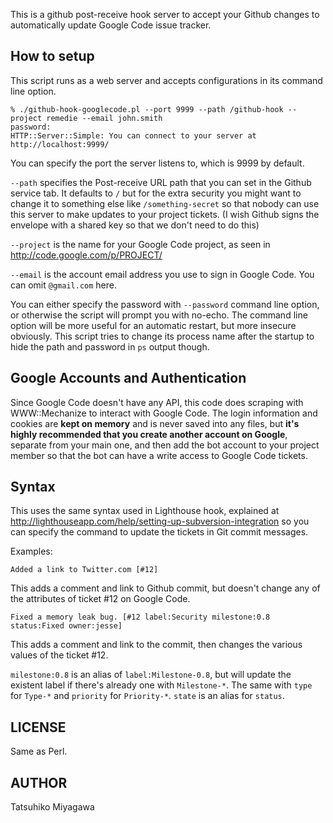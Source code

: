 This is a github post-receive hook server to accept your Github changes to automatically update Google Code issue tracker.

## How to setup

This script runs as a web server and accepts configurations in its command line option.

    % ./github-hook-googlecode.pl --port 9999 --path /github-hook --project remedie --email john.smith
    password:
    HTTP::Server::Simple: You can connect to your server at http://localhost:9999/

You can specify the port the server listens to, which is 9999 by default.

`--path` specifies the Post-receive URL path that you can set in the Github service tab. It defaults to `/` but for the extra security you might want to change it to something else like `/something-secret` so that nobody can use this server to make updates to your project tickets. (I wish Github signs the envelope with a shared key so that we don't need to do this)

`--project` is the name for your Google Code project, as seen in http://code.google.com/p/PROJECT/

`--email` is the account email address you use to sign in Google Code. You can omit `@gmail.com` here.

You can either specify the password with `--password` command line option, or otherwise the script will prompt you with no-echo. The command line option will be more useful for an automatic restart, but more insecure obviously. This script tries to change its process name after the startup to hide the path and password in `ps` output though.

## Google Accounts and Authentication

Since Google Code doesn't have any API, this code does scraping with WWW::Mechanize to interact with Google Code. The login information and cookies are **kept on memory** and is never saved into any files, but **it's highly recommended that you create another account on Google**, separate from your main one, and then add the bot account to your project member so that the bot can have a write access to Google Code tickets.

## Syntax

This uses the same syntax used in Lighthouse hook, explained at http://lighthouseapp.com/help/setting-up-subversion-integration so you can specify the command to update the tickets in Git commit messages.

Examples:

    Added a link to Twitter.com [#12]

This adds a comment and link to Github commit, but doesn't change any of the attributes of ticket #12 on Google Code.

    Fixed a memory leak bug. [#12 label:Security milestone:0.8 status:Fixed owner:jesse]

This adds a comment and link to the commit, then changes the various values of the ticket #12.

`milestone:0.8` is an alias of `label:Milestone-0.8`, but will update the existent label if there's already one with `Milestone-*`. The same with `type` for `Type-*` and `priority` for `Priority-*`. `state` is an alias for `status`.

## LICENSE

Same as Perl.

## AUTHOR

Tatsuhiko Miyagawa
